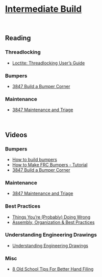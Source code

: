 # [Intermediate Build](https://docs.lynkrobotics.org/build/intermediateBuild.html)

<br>

## Reading <br>

### Threadlocking <br>
- [Loctite: Threadlocking User’s Guide](https://www.ellsworth.com/globalassets/literature-library/manufacturer/henkel-loctite/henkel-loctite-user-guide-threadlocking.pdf)

### Bumpers <br>
- [3847 Build a Bumper Corner](https://docs.google.com/presentation/d/e/2PACX-1vQPDMXJUIOujh_RAJJN_TbLKwHxAndGKZH29gJBilNJVhy4ldbWUeddlX8ZOVYTWcgpbWvMtem8vuW1/pub?start=false&loop=false&delayms=3000&slide=id.p)

### Maintenance <br>
- [3847 Maintenance and Triage](https://docs.google.com/presentation/d/1m0f9urPvA5mDsYUIbJfKmZDw2Bal5va4vqTf4cG_kvM/edit#slide=id.p)

<br>

## Videos <br>

### Bumpers <br>
- [How to build bumpers](https://www.youtube.com/watch?v=JN6JkBnvARo&list=PLbBZ-oKrRYEw7BPqCIbXKyx2CEwIw0FKK)
- [How to Make FRC Bumpers - Tutorial](https://www.youtube.com/watch?v=Uny8tTLfOzc)
- [3847 Build a Bumper Corner](https://www.youtube.com/watch?v=FzBe4kIvTy8)

### Maintenance <br>
- [3847 Maintenance and Triage](https://www.youtube.com/watch?v=TsYSL9athTk)

### Best Practices <br>
- [Things You’re (Probably) Doing Wrong](https://youtu.be/L5LAWrXCrlU?si=D7G9lrEyEHVZ7FXg)
- [Assembly, Organization & Best Practices](https://youtu.be/o52ivEj9PLM?si=MZzhDhDTjEQ3N-_9)

### Understanding Engineering Drawings <br>
- [Understanding Engineering Drawings](https://youtu.be/ht9GwXQMgpo?si=lytPkhk27MsLrDBO)

### Misc <br>
- [8 Old School Tips For Better Hand Filing](https://youtu.be/h4KaiG7CpSQ?si=08oAXmoljbbA4mnZ)
